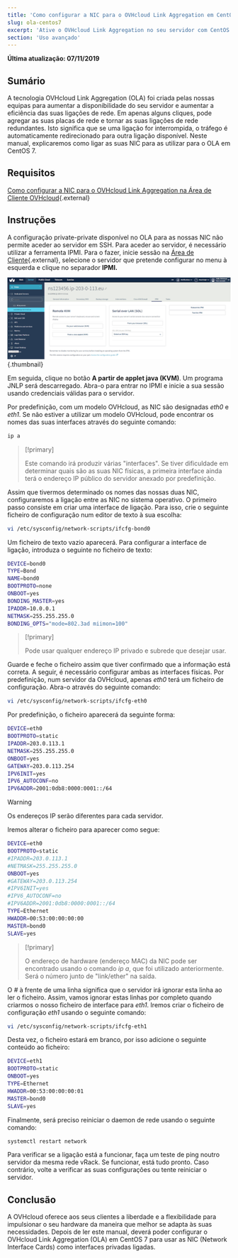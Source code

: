 ```yaml
---
title: 'Como configurar a NIC para o OVHcloud Link Aggregation em CentOS 7'
slug: ola-centos7
excerpt: 'Ative o OVHcloud Link Aggregation no seu servidor com CentOS 7'
section: 'Uso avançado'
---
```


**Última atualização: 07/11/2019**

## Sumário

A tecnologia OVHcloud Link Aggregation (OLA) foi criada pelas nossas equipas para aumentar a disponibilidade do seu servidor e aumentar a eficiência das suas ligações de rede. Em apenas alguns cliques, pode agregar as suas placas de rede e tornar as suas ligações de rede redundantes. Isto significa que se uma ligação for interrompida, o tráfego é automaticamente redirecionado para outra ligação disponível. Neste manual, explicaremos como ligar as suas NIC para as utilizar para o OLA em CentOS 7.

## Requisitos

[Como configurar a NIC para o OVHcloud Link Aggregation na Área de Cliente OVHcloud](https://docs.ovh.com/pt/dedicated/ola-manager){.external}

## Instruções

A configuração private-private disponível no OLA para as nossas NIC não permite aceder ao servidor em SSH. Para aceder ao servidor, é necessário utilizar a ferramenta IPMI. Para o fazer, inicie sessão na [Área de Cliente](https://www.ovh.com/manager/){.external}, selecione o servidor que pretende configurar no menu à esquerda e clique no separador **IPMI.**

![remote_kvm](images/remote_kvm.png){.thumbnail}

Em seguida, clique no botão **A partir de applet java (KVM)**. Um programa JNLP será descarregado. Abra-o para entrar no IPMI e inicie a sua sessão usando credenciais válidas para o servidor.

Por predefinição, com um modelo OVHcloud, as NIC são designadas *eth0* e *eth1*. Se não estiver a utilizar um modelo OVHcloud, pode encontrar os nomes das suas interfaces através do seguinte comando:

```bash
ip a
```

> [!primary]
>
> Este comando irá produzir várias "interfaces". Se tiver dificuldade em determinar quais são as suas NIC físicas, a primeira interface ainda terá o endereço IP público do servidor anexado por predefinição.
>

Assim que tivermos determinado os nomes das nossas duas NIC, configuraremos a ligação entre as NIC no sistema operativo. O primeiro passo consiste em criar uma interface de ligação. Para isso, crie o seguinte ficheiro de configuração num editor de texto à sua escolha:

```bash
vi /etc/sysconfig/network-scripts/ifcfg-bond0
```

Um ficheiro de texto vazio aparecerá. Para configurar a interface de ligação, introduza o seguinte no ficheiro de texto:

```bash
DEVICE=bond0
TYPE=Bond
NAME=bond0
BOOTPROTO=none
ONBOOT=yes
BONDING_MASTER=yes
IPADDR=10.0.0.1
NETMASK=255.255.255.0
BONDING_OPTS="mode=802.3ad miimon=100"
```

> [!primary]
>
> Pode usar qualquer endereço IP privado e subrede que desejar usar.
>

Guarde e feche o ficheiro assim que tiver confirmado que a informação está correta. A seguir, é necessário configurar ambas as interfaces físicas. Por predefinição, num servidor da OVHcloud, apenas *eth0* terá um ficheiro de configuração. Abra-o através do seguinte comando:

```bash
vi /etc/sysconfig/network-scripts/ifcfg-eth0
```

Por predefinição, o ficheiro aparecerá da seguinte forma:

```bash
DEVICE=eth0
BOOTPROTO=static
IPADDR=203.0.113.1
NETMASK=255.255.255.0
ONBOOT=yes
GATEWAY=203.0.113.254
IPV6INIT=yes
IPV6_AUTOCONF=no
IPV6ADDR=2001:0db8:0000:0001::/64
```

> [!warning]
>
> Os endereços IP serão diferentes para cada servidor.
>

Iremos alterar o ficheiro para aparecer como segue:

```bash
DEVICE=eth0
BOOTPROTO=static
#IPADDR=203.0.113.1
#NETMASK=255.255.255.0
ONBOOT=yes
#GATEWAY=203.0.113.254
#IPV6INIT=yes
#IPV6_AUTOCONF=no
#IPV6ADDR=2001:0db8:0000:0001::/64
TYPE=Ethernet
HWADDR=00:53:00:00:00:00
MASTER=bond0
SLAVE=yes
```

> [!primary]
>
> O endereço de hardware (endereço MAC) da NIC pode ser encontrado usando o comando *ip a*, que foi utilizado anteriormente. Será o número junto de "link/ether" na saída.
>

O *#* à frente de uma linha significa que o servidor irá ignorar esta linha ao ler o ficheiro. Assim, vamos ignorar estas linhas por completo quando criarmos o nosso ficheiro de interface para *eth1*. Iremos criar o ficheiro de configuração *eth1* usando o seguinte comando:

```bash
vi /etc/sysconfig/network-scripts/ifcfg-eth1
```

Desta vez, o ficheiro estará em branco, por isso adicione o seguinte conteúdo ao ficheiro:

```bash
DEVICE=eth1
BOOTPROTO=static
ONBOOT=yes
TYPE=Ethernet
HWADDR=00:53:00:00:00:01
MASTER=bond0
SLAVE=yes
```

Finalmente, será preciso reiniciar o daemon de rede usando o seguinte comando:

```bash
systemctl restart network
```

Para verificar se a ligação está a funcionar, faça um teste de ping noutro servidor da mesma rede vRack. Se funcionar, está tudo pronto. Caso contrário, volte a verificar as suas configurações ou tente reiniciar o servidor.

## Conclusão

A OVHcloud oferece aos seus clientes a liberdade e a flexibilidade para impulsionar o seu hardware da maneira que melhor se adapta às suas necessidades. Depois de ler este manual, deverá poder configurar o OVHcloud Link Aggregation (OLA) em CentOS 7 para usar as NIC (Network Interface Cards) como interfaces privadas ligadas.
